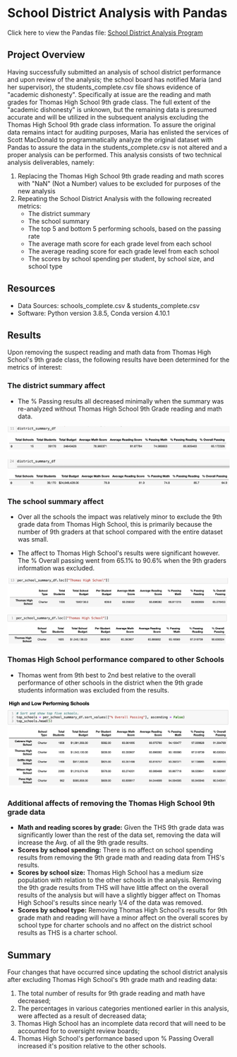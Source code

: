 # School District Analysis with Pandas
Click here to view the Pandas file: [School District Analysis Program](https://github.com/sqrtofpi/School_District_Analysis/blob/78cf76d409f16a7ab2d65f3b8856b4917b1428d6/PyCitySchools_Challenge.ipynb)

## Project Overview

Having successfully submitted an analysis of school district performance and upon review of the analysis; the school board has notified Maria (and her supervisor), the students_complete.csv file shows evidence of "academic dishonesty". Specifically at issue are the reading and math grades for Thomas High School 9th grade class. The full extent of the "academic dishonesty" is unknown, but the remaining data is presumed accurate and will be utilized in the subsequent analysis excluding the Thomas High School 9th grade class information. To assure the original data remains intact for auditing purposes, Maria has enlisted the services of Scott MacDonald to programmatically analyze the original dataset with Pandas to assure the data in the students_complete.csv is not altered and a proper analysis can be performed. This analysis consists of two technical analysis deliverables, namely:

1. Replacing the Thomas High School 9th grade reading and math scores with "NaN" (Not a Number) values to be excluded for purposes of the new analysis
2. Repeating the School District Analysis with the following recreated metrics:
   - The district summary
   - The school summary
   - The top 5 and bottom 5 performing schools, based on the passing rate
   - The average math score for each grade level from each school
   - The average reading score for each grade level from each school
   - The scores by school spending per student, by school size, and school type

## Resources

- Data Sources: schools_complete.csv & students_complete.csv
- Software: Python version 3.8.5, Conda version 4.10.1

## Results

Upon removing the suspect reading and math data from Thomas High School's 9th grade class, the following results have been determined for the metrics of interest:

### The district summary affect

- The % Passing results all decreased minimally when the summary was re-analyzed without Thomas High School 9th Grade reading and math data.

![District Summary Original](https://github.com/sqrtofpi/School_District_Analysis/blob/2bf273cf566d2faa24ae52eed91ae7c19129cac9/Resources/District%20Summary%20Original.png)

![District Summary Updated](https://github.com/sqrtofpi/School_District_Analysis/blob/2bf273cf566d2faa24ae52eed91ae7c19129cac9/Resources/District%20Summary%20Updated.png)

### The school summary affect

- Over all the schools the impact was relatively minor to exclude the 9th grade data from Thomas High School, this is primarily because the number of 9th graders at that school compared with the entire dataset was small.

- The affect to Thomas High School's results were significant however. The % Overall passing went from 65.1% to 90.6% when the 9th graders information was excluded.

![Summary with Thomas High School 9th Grade](https://github.com/sqrtofpi/School_District_Analysis/blob/2bf273cf566d2faa24ae52eed91ae7c19129cac9/Resources/School%20Summary%20with%20Thomas%20HS%209th%20Grade.png)

![Summary without Thomas High School 9th Grade](https://github.com/sqrtofpi/School_District_Analysis/blob/2bf273cf566d2faa24ae52eed91ae7c19129cac9/Resources/School%20Summary%20without%20Thomas%20HS%209th%20Grade.png)

### Thomas High School performance compared to other Schools

-  Thomas went from 9th best to 2nd best relative to the overall performance of other schools in the district when the 9th grade students information was excluded from the results.

![Top 5 Performing Schools without Thomas High School 9th Grade Data](https://github.com/sqrtofpi/School_District_Analysis/blob/2bf273cf566d2faa24ae52eed91ae7c19129cac9/Resources/Top%205%20Performing%20Schools.png)

### Additional affects of removing the Thomas High School 9th grade data

- **Math and reading scores by grade:** Given the THS 9th grade data was significantly lower than the rest of the data set, removing the data will increase the Avg. of all the 9th grade results.
- **Scores by school spending:** There is no affect on school spending results from removing the 9th grade math and reading data from THS's results.
- **Scores by school size:** Thomas High School has a medium size population with relation to the other schools in the analysis. Removing the 9th grade results from THS will have little affect on the overall results of the analysis but will have a slightly bigger affect on Thomas High School's results since nearly 1/4 of the data was removed.
- **Scores by school type:** Removing Thomas High School's results for 9th grade math and reading will have a minor affect on the overall scores by school type for charter schools and no affect on the district school results as THS is a charter school.

## Summary

Four changes that have occurred since updating the school district analysis after excluding Thomas High School's 9th grade math and reading data:

1. The total number of results for 9th grade reading and math have decreased;
2. The percentages in various categories mentioned earlier in this analysis, were affected as a result of decreased data;
3. Thomas High School has an incomplete data record that will need to be accounted for to oversight review boards;
4. Thomas High School's performance based upon % Passing Overall increased it's position relative to the other schools.
